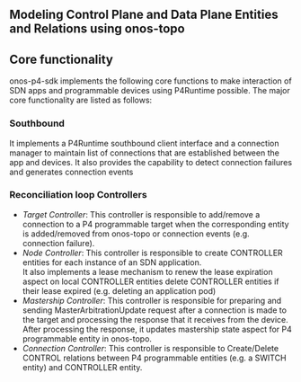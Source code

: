 ## Modeling Control Plane and Data Plane Entities and Relations using onos-topo


## Core functionality
onos-p4-sdk implements the following core functions to make interaction of SDN apps and programmable devices using P4Runtime possible.
The major core functionality are listed as follows:
### Southbound
It implements a P4Runtime southbound client interface and a connection
manager to maintain list of connections that are established between the app and devices. It also provides the capability
to detect connection failures and generates connection events
### Reconciliation loop Controllers
- *Target Controller*:  This controller is responsible to add/remove a connection to a P4 programmable target when the corresponding entity is
  added/removed from onos-topo or connection events (e.g. connection failure).
- *Node Controller*: This controller is responsible to create CONTROLLER entities for each instance of an SDN application.  
  It also implements a lease mechanism to renew the lease expiration aspect on local CONTROLLER entities delete CONTROLLER entities if their lease expired (e.g. deleting an application pod)
- *Mastership Controller*: This controller is responsible for preparing and sending MasterArbitrationUpdate request after a connection is made to the target and processing the response that it receives from the device. After processing
  the response, it updates mastership state aspect for P4 programmable entity in onos-topo.
- *Connection Controller*: This controller is responsible to Create/Delete CONTROL
  relations between P4 programmable entities (e.g. a SWITCH entity) and CONTROLLER entity. 